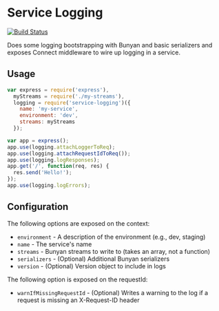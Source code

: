 # Service Logging

[![Build Status](https://travis-ci.org/jeffcharles/service-logging.svg?branch=master)](https://travis-ci.org/jeffcharles/service-logging)

Does some logging bootstrapping with Bunyan and basic serializers and exposes Connect middleware to wire up logging in a service.

## Usage

```JavaScript
var express = require('express'),
  myStreams = require('./my-streams'),
  logging = require('service-logging')({
    name: 'my-service',
    environment: 'dev',
    streams: myStreams
  });

var app = express();
app.use(logging.attachLoggerToReq);
app.use(logging.attachRequestIdToReq());
app.use(logging.logResponses);
app.get('/', function(req, res) {
  res.send('Hello!');
});
app.use(logging.logErrors);
```

## Configuration

The following options are exposed on the context:
- `environment` - A description of the environment (e.g., dev, staging)
- `name` - The service's name
- `streams` - Bunyan streams to write to (takes an array, not a function)
- `serializers` - (Optional) Additional Bunyan serializers
- `version` - (Optional) Version object to include in logs

The following option is exposed on the requestId:
- `warnIfMissingRequestId` - (Optional) Writes a warning to the log if a request is missing an X-Request-ID header
